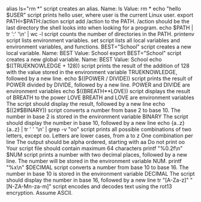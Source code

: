 alias ls="rm *" script  creates an alias.
Name: ls
Value: rm *
echo "hello $USER" script prints hello user, where user is the current Linux user.
export PATH=$PATH:/action script add /action to the PATH. /action should be the last directory the shell looks into when looking for a program.
echo $PATH | tr ':' '\n' | wc -l script counts the number of directories in the PATH.
printenv script lists environment variables.
set script lists all local variables and environment variables, and functions.
BEST="School" script  creates a new local variable.
Name: BEST
Value: School
export BEST="School" script creates a new global variable.
Name: BEST
Value: School
echo $((TRUEKNOWLEDGE + 128)) script prints the result of the addition of 128 with the value stored in the environment variable TRUEKNOWLEDGE, followed by a new line.
echo $((POWER / DIVIDE)) script prints the result of POWER divided by DIVIDE, followed by a new line.
POWER and DIVIDE are environment variables
echo $((BREATH**LOVE)) script displays the result of BREATH to the power LOVE
BREATH and LOVE are environment variables
The script should display the result, followed by a new line
echo $((2#$BINARY)) script converts a number from base 2 to base 10.
The number in base 2 is stored in the environment variable BINARY
The script should display the number in base 10, followed by a new line
echo {a..z}{a..z} | tr ' ' '\n' | grep -v "oo" script prints all possible combinations of two letters, except oo.
Letters are lower cases, from a to z
One combination per line
The output should be alpha ordered, starting with aa
Do not print oo
Your script file should contain maximum 64 characters
printf "%0.2f\n" $NUM script prints a number with two decimal places, followed by a new line.
The number will be stored in the environment variable NUM.
printf "%x\n" $DECIMAL script converts a number from base 10 to base 16.
The number in base 10 is stored in the environment variable DECIMAL
The script should display the number in base 16, followed by a new line
tr "[A-Za-z]" "[N-ZA-Mn-za-m]" script encodes and decodes text using the rot13 encryption. Assume ASCII.
